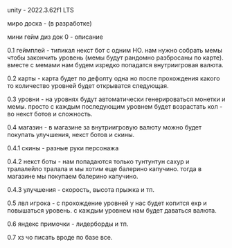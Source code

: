 unity - 2022.3.62f1 LTS

миро доска - (в разработке)

мини гейм диз док
0 - описание 

0.1
геймплей - типикал некст бот с одним НО. нам нужно собрать мемы чтобы закончить уровень (мемы будут рандомно разбросаны по карте). вместе с мемами нам будем изредко попадатся внутриигровая валюта.

0.2
карты - карта будет по дефолту одна но после прохождения какого то количество уровней будет открыватся следующая.

0.3
уровни - на уровнях будут автоматически генерироваться монетки и мемы. просто с каждым последующим уровнем будет возрастать кол - во некст ботов и сложность.

0.4
магазин - в магазине за внутриигровую валюту можно будет покупать улучшения, некст ботов и скины.

0.4.1
скины - разные руки персонажа

0.4.2 
некст боты - нам попадаются только тунтунтун сахур и тралалейло тралала и мы хотим еще балерино капучино. тогда в магазине мы покупаем балерино капучино.

0.4.3
улучшения - скорость, высота прыжка и тп.

0.5 
лвл игрока - с прохождение уровней у нас будет копится exp и повышаться уровень. с каждым уровнем нам будет даваться валюта.

0.6
яндекс примочки - лидерборды и тп.

0.7 
хз чо писать вроде по базе все.
